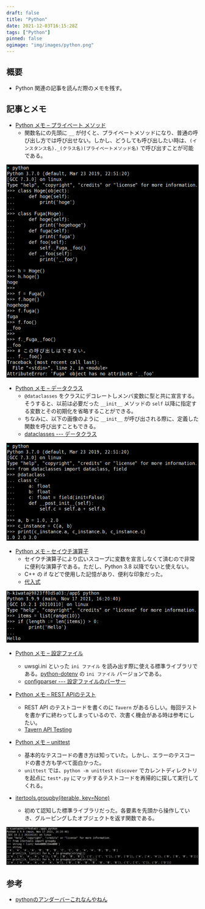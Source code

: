 ```yaml
---
draft: false
title: "Python"
date: 2021-12-03T16:15:28Z
tags: ["Python"]
pinned: false
ogimage: "img/images/python.png"
---
```


## 概要

- Python 関連の記事を読んだ際のメモを残す。

## 記事とメモ

- [Python メモ – プライベート メソッド](https://www.nikutama.com/2019/10/13/python-memo-private/)
  - 関数名にの先頭に `__` が付くと、プライベートメソッドになり、普通の呼び出し方では呼び出せない。しかし、どうしても呼び出したい時は、`(インスタンス名)._(クラス名)(プライベートメソッド名)` で呼び出すことが可能である。

![fig_1.png](fig_1.png)

- [Python メモ – データクラス](https://www.nikutama.com/2019/11/17/python-memo-dataclass/)
  - `@dataclasses` をクラスにデコレートしメンバ変数に型と共に宣言する。そうすると、以前は必要だった `__init__` メソッドの `self` 以降に指定する変数とその初期化を省略することができる。
  - ちなみに、以下の画像のように `__init__` が呼び出される際に、定義した関数を呼び出すこともできる。
  - [dataclasses --- データクラス](https://docs.python.org/ja/3/library/dataclasses.html)

![fig_2.png](fig_2.png)

- [Python メモ – セイウチ演算子](https://www.nikutama.com/2019/12/08/python-memo-walrus-operator/)
  - セイウチ演算子により広いスコープに変数を宣言しなくて済むので非常に便利な演算子である。ただし、Python 3.8 以降でないと使えない。
  - C++ の if などで使用した記憶があり、便利な印象だった。
  - [代入式](https://docs.python.org/ja/3/whatsnew/3.8.html#assignment-expressions)

![fig_3.png](fig_3.png)

- [Python メモ – 設定ファイル](https://www.nikutama.com/2019/10/16/python-memo-configparser/)
  - uwsgi.ini といった `ini ファイル` を読み出す際に使える標準ライブラリである。[python-dotenv](https://pypi.org/project/python-dotenv/) の `ini ファイル` バージョンである。
  - [configparser --- 設定ファイルのパーサー](https://docs.python.org/ja/3/library/configparser.html)

- [Python メモ – REST APIのテスト](https://www.nikutama.com/2019/12/01/python-memo-tavern/)
  - REST API のテストコードを書くのに `Tavern` があるらしい。毎回テストを書かずに終わってしまっているので、次書く機会がある時は参考にしたい。
  - [Tavern API Testing](https://tavern.readthedocs.io/en/latest/index.html)

- [Python メモ – unittest](https://www.nikutama.com/2019/10/26/python-memo-unittest/)
  - 基本的なテスコードの書き方は知っていた。しかし、エラーのテスコードの書き方も学べて面白かった。
  - `unittest` では、`python -m unittest discover` でカレントディレクトリを起点に `test*.py` にマッチするテストコードを再帰的に探して実行してくれる。

- [itertools.groupby(iterable, key=None)](https://docs.python.org/ja/3/library/itertools.html#itertools.groupby)
  - 初めて認知した標準ライブラリだった。各要素を先頭から操作していき、グルーピングしたオブジェクトを返す関数である。

![fig_4.png](fig_4.png)

## 参考

- [pythonのアンダーバーこれなんやねん](https://qiita.com/kiii142/items/6879cb065ad4c5f0b901)
